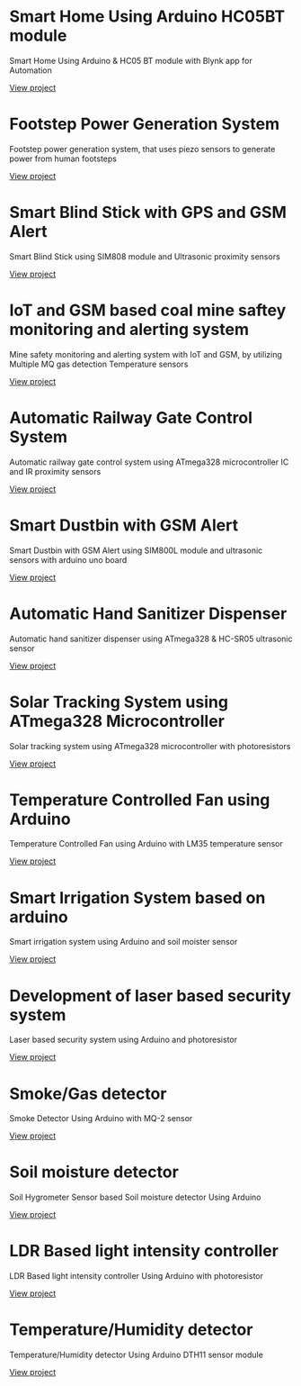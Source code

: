 # Smart Home Using Arduino HC05BT module

 Smart Home Using Arduino  & HC05 BT module with Blynk app for  Automation

[View project](Readmes/p2.md)

<!--3300-->


# Footstep Power Generation System

Footstep power generation system, that uses piezo sensors to generate power from human footsteps

[View project](Readmes/p1.md)

<!--5500-->


# Smart Blind Stick with GPS and GSM Alert

Smart Blind Stick using SIM808 module and Ultrasonic proximity sensors

[View project](Readmes/p12.md)

<!--4200 only with gps&gsm, extra sensor and board -->




# IoT and GSM based coal mine saftey monitoring and alerting system 

Mine safety monitoring and alerting system with IoT and GSM, by utilizing Multiple MQ gas detection Temperature sensors

[View project](Readmes/p13.md)

<!--7000 -->



# Automatic Railway Gate Control System

Automatic railway gate control system using ATmega328 microcontroller IC and IR proximity sensors

[View project](Readmes/p14.md)

<!--4100-->

# Smart Dustbin with GSM Alert

Smart Dustbin with GSM Alert using SIM800L module and ultrasonic sensors with arduino uno board

[View project](Readmes/p11.md)

<!--4000-->


# Automatic Hand Sanitizer Dispenser

Automatic hand sanitizer dispenser using ATmega328 & HC-SR05 ultrasonic sensor

[View project](Readmes/p10.md)

<!--1350-->

# Solar Tracking System using ATmega328 Microcontroller

Solar tracking system using  ATmega328 microcontroller with photoresistors

[View project](Readmes/p15.md)

<!--4500-->



# Temperature Controlled Fan using Arduino

Temperature Controlled Fan using Arduino with LM35 temperature sensor

[View project](Readmes/p3.md)

<!--2000-->


# Smart Irrigation System based on arduino 

Smart irrigation system using Arduino and soil moister sensor

[View project](Readmes/p4.md)

<!--1400-->


# Development of laser based security system 

Laser based security system  using Arduino and photoresistor

[View project](Readmes/p5.md)

<!--1400-->


# Smoke/Gas detector 

Smoke Detector Using Arduino with MQ-2 sensor

[View project](Readmes/p6.md)

<!--1300--->


# Soil moisture detector

Soil Hygrometer Sensor based Soil moisture detector Using Arduino 

[View project](Readmes/p7.md)

<!--800-->


# LDR Based light intensity controller

LDR Based light intensity controller Using Arduino with photoresistor

[View project](Readmes/p8.md)

<!--800-->


# Temperature/Humidity detector 

Temperature/Humidity detector  Using Arduino DTH11 sensor module

[View project](Readmes/p9.md)

<!--1350-->

#
